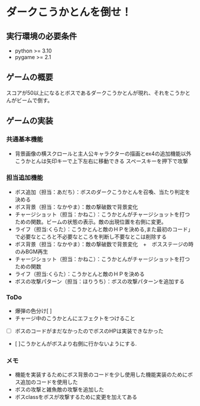 # ダークこうかとんを倒せ！

## 実行環境の必要条件
* python >= 3.10
* pygame >= 2.1

## ゲームの概要
スコアが50以上になるとボスであるダークこうかとんが現れ、それをこうかとんがビームで倒す。

## ゲームの実装
### 共通基本機能
* 背景画像の横スクロールと主人公キャラクターの描画とex4の追加機能以外
こうかとんは矢印キーで上下左右に移動できる
スペースキーを押下で攻撃

### 担当追加機能
* ボス追加（担当：あだち）：ボスのダークこうかとんを召喚、当たり判定を決める
* ボス背景（担当：なかやま）：敵の撃破数で背景変化
* チャージショット（担当：かねこ）：こうかとんがチャージショットを打つための関数。ビームの状態の表示。敵の出現位置を右側に変更。
* ライフ（担当:くらた）：こうかとんと敵のＨＰを決める,また最初のコード」で必要なところと不必要なところを判断し不要なとこは削除する
* ボス背景（担当：なかやま）：敵の撃破数で背景変化　+　ボスステージの時のみBGM再生
* チャージショット（担当：かねこ）：こうかとんがチャージショットを打つための関数
* ライフ（担当:くらた）：こうかとんと敵のＨＰを決める
* ボスの攻撃パターン（担当：ほりうち）：ボスの攻撃パターンを追加する

### ToDo
- 爆弾の色分け[ ] 
- チャージ中のこうかとんにエフェクトをつけること 
- [ ] ボスのコードがまだなかったのでボスのHPは実装できなかった
- [ ]こうかとんがボスより右側に行かないようにする.

### メモ
* 機能を実装するためにボス背景のコードを少し使用した機能実装のためにボス追加のコードを使用した
* ボスの攻撃と雑魚敵の攻撃を追加した
* ボスclassをボスが攻撃するために変更を加えてある
